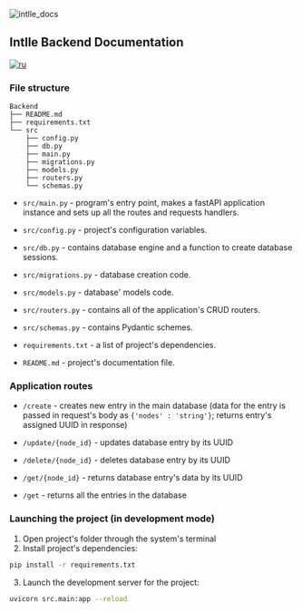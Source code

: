![intlle_docs](https://github.com/Intlle/Backend/assets/146841763/38772e5d-8c51-41f0-81cd-b3c1b0a3afe0)
## Intlle Backend Documentation
[![ru](https://img.shields.io/badge/lang-ru-blue.svg)](https://github.com/Intlle/Backend/blob/main/README.ru.md)
### File structure
```
Backend
├── README.md
├── requirements.txt
└── src
    ├── config.py
    ├── db.py
    ├── main.py
    ├── migrations.py
    ├── models.py
    ├── routers.py
    └── schemas.py
```

- `src/main.py` - program's entry point, makes a fastAPI application instance and sets up all the routes and requests handlers. 

- `src/config.py` - project's configuration variables.

- `src/db.py` - contains database engine and a function to create database sessions.

- `src/migrations.py` - database creation code.

- `src/models.py` - database' models code.

- `src/routers.py` - contains all of the application's CRUD routers.

- `src/schemas.py` - contains Pydantic schemes.

- `requirements.txt` - a list of project's dependencies.

- `README.md` - project's documentation file.

### Application routes
- `/create` - creates new entry in the main database (data for the entry is passed in request's body as ```{'nodes' : 'string'}```; returns entry's assigned UUID in response)

- `/update/{node_id}` - updates database entry by its UUID

- `/delete/{node_id}` - deletes database entry by its UUID

- `/get/{node_id}` - returns database entry's data by its UUID

- `/get` - returns all the entries in the database

### Launching the project (in development mode)
1) Open project's folder through the system's terminal
2) Install project's dependencies:
```bash
pip install -r requirements.txt
```
3) Launch the development server for the project:
```bash
uvicorn src.main:app --reload
```
